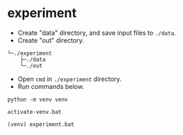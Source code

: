 # experiment

* Create "data" directory, and save input files to `./data`.  
* Create "out" directory.  
```
└─./experiment
    ├─./data
    └─./out
```
* Open `cmd` in `./experiment` directory.  
* Run commands below.  

```
python -m venv venv
```

```
activate-venv.bat
```

```
(venv) experiment.bat
```
